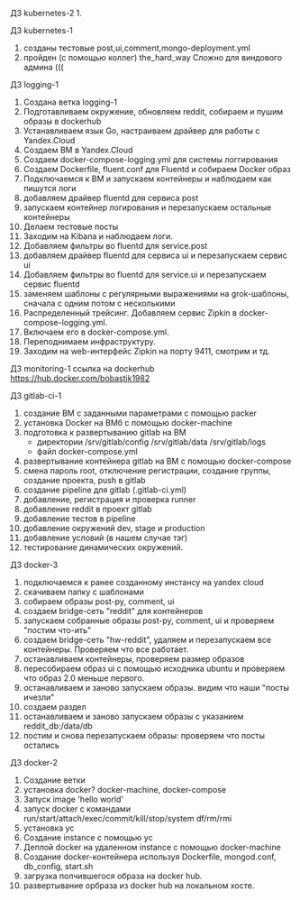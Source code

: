 ДЗ kubernetes-2
1.

ДЗ kubernetes-1
1. созданы тестовые post,ui,comment,mongo-deployment.yml
2. пройден (с помощью коллег) the_hard_way
Сложно для виндового админа (((

ДЗ logging-1
1. Создана ветка logging-1
2. Подготавливаем окружение, обновляем reddit, собираем и пушим образы в dockerhub
3. Устанавливаем язык Go, настраиваем драйвер для работы с Yandex.Cloud
4. Создаем ВМ в Yandex.Cloud
5. Создаем docker-compose-logging.yml для системы логгирования
6. Создаем Dockerfile, fluent.conf для Fluentd и собираем Docker образ
7. Подключаемся к ВМ и запускаем контейнеры и наблюдаем как пишутся логи
8. добавляем драйвер fluentd для сервиса post
9. запускаем контейнер логирования и перезапускаем остальные контейнеры
10. Делаем тестовые посты
11. Заходим на Kibana и наблюдаем логи.
12. Добавляем фильтры во fluentd для service.post
13. добавляем драйвер fluentd для сервиса ui и перезапускаем сервис ui
14. Добавляем фильтры во fluentd для service.ui и перезапускаем сервис fluentd
15. заменяем шаблоны с регулярными выражениями на grok-шаблоны, сначала с одним потом с несколькими
16. Распределенный трейсинг. Добавляем сервис  Zipkin в docker-compose-logging.yml.
17. Включаем его в docker-compose.yml.
18. Переподнимаем инфраструктуру.
19. Заходим на web-интерфейс Zipkin на порту 9411, смотрим и тд.

ДЗ monitoring-1
ссылка на dockerhub https://hub.docker.com/bobastik1982

ДЗ gitlab-ci-1
1. создание ВМ с заданными параметрами с помощью packer
2. установка Docker на ВМб с помощью docker-machine
3. подготовка к развертыванию gitlab на ВМ
    - директории /srv/gitlab/config /srv/gitlab/data /srv/gitlab/logs
    - файл docker-compose.yml
4. развертывание контейнера gitlab на ВМ с помощью docker-compose
5. смена пароль root, отключение регистрации, создание группы, создание проекта, push в gitlab
6. создание pipeline для gitlab (.gitlab-ci.yml)
7. добавление, регистрация и проверка runner
8. добавление reddit в проект gitlab
9. добавление тестов в pipeline
10. добавление окружений dev, stage и production
11. добавление условий (в нашем случае тэг)
12. тестирование динамических окружений.

ДЗ docker-3
1. подключаемся к ранее созданному инстансу на yandex cloud
2. скачиваем папку с шаблонами
3. собираем образы post-py, comment, ui
4. создаем bridge-сеть "reddit" для контейнеров
5. запускаем собранные образы post-py, comment, ui  и проверяем "постим что-ить"
6. cоздаем bridge-сеть "hw-reddit", удаляем и перезапускаем все контейнеры. Проверяем что все работает.
7. останавливаем контейнеры, проверяем размер образов
8. пересобираем образ ui с помощью исходника ubuntu и проверяем что образ 2.0 меньше первого.
9. останавливаем и заново запускаем образы. видим что наши "посты ичезли"
10. создаем  раздел
11. останавливаем и заново запускаем образы с указанием reddit_db:/data/db
12. постим и снова перезапускаем образы: проверяем что посты остались


ДЗ docker-2
1. Создание ветки
2. установка docker? docker-machine, docker-compose
3. Запуск image 'hello world'
4. запуск docker с командами run/start/attach/exec/commit/kill/stop/system df/rm/rmi
5. установка yc
6. Создание instance с помощью yc
7. Деплой docker на удаленном instance с помощью docker-machine
8. Создание docker-контейнера используя Dockerfile, mongod.conf, db_config, start.sh
9. загрузка полчившегося образа на docker hub.
10. развертывание орбраза из docker hub на локальном хосте.
